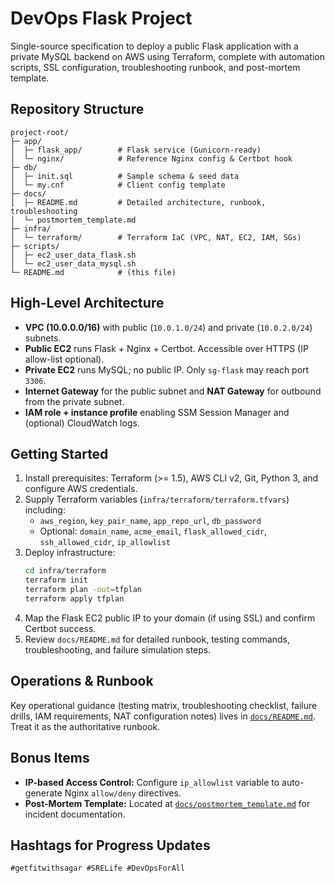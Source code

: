 # DevOps Flask Project

Single-source specification to deploy a public Flask application with a private MySQL backend on AWS using Terraform, complete with automation scripts, SSL configuration, troubleshooting runbook, and post-mortem template.

## Repository Structure
```
project-root/
├─ app/
│  ├─ flask_app/        # Flask service (Gunicorn-ready)
│  └─ nginx/            # Reference Nginx config & Certbot hook
├─ db/
│  ├─ init.sql          # Sample schema & seed data
│  └─ my.cnf            # Client config template
├─ docs/
│  ├─ README.md         # Detailed architecture, runbook, troubleshooting
│  └─ postmortem_template.md
├─ infra/
│  └─ terraform/        # Terraform IaC (VPC, NAT, EC2, IAM, SGs)
├─ scripts/
│  ├─ ec2_user_data_flask.sh
│  └─ ec2_user_data_mysql.sh
└─ README.md            # (this file)
```

## High-Level Architecture
- **VPC (10.0.0.0/16)** with public (`10.0.1.0/24`) and private (`10.0.2.0/24`) subnets.
- **Public EC2** runs Flask + Nginx + Certbot. Accessible over HTTPS (IP allow-list optional).
- **Private EC2** runs MySQL; no public IP. Only `sg-flask` may reach port `3306`.
- **Internet Gateway** for the public subnet and **NAT Gateway** for outbound from the private subnet.
- **IAM role + instance profile** enabling SSM Session Manager and (optional) CloudWatch logs.

## Getting Started
1. Install prerequisites: Terraform (>= 1.5), AWS CLI v2, Git, Python 3, and configure AWS credentials.
2. Supply Terraform variables (`infra/terraform/terraform.tfvars`) including:
   - `aws_region`, `key_pair_name`, `app_repo_url`, `db_password`
   - Optional: `domain_name`, `acme_email`, `flask_allowed_cidr`, `ssh_allowed_cidr`, `ip_allowlist`
3. Deploy infrastructure:
   ```bash
   cd infra/terraform
   terraform init
   terraform plan -out=tfplan
   terraform apply tfplan
   ```
4. Map the Flask EC2 public IP to your domain (if using SSL) and confirm Certbot success.
5. Review `docs/README.md` for detailed runbook, testing commands, troubleshooting, and failure simulation steps.

## Operations & Runbook
Key operational guidance (testing matrix, troubleshooting checklist, failure drills, IAM requirements, NAT configuration notes) lives in [`docs/README.md`](docs/README.md). Treat it as the authoritative runbook.

## Bonus Items
- **IP-based Access Control:** Configure `ip_allowlist` variable to auto-generate Nginx `allow/deny` directives.
- **Post-Mortem Template:** Located at [`docs/postmortem_template.md`](docs/postmortem_template.md) for incident documentation.

## Hashtags for Progress Updates
`#getfitwithsagar #SRELife #DevOpsForAll`
